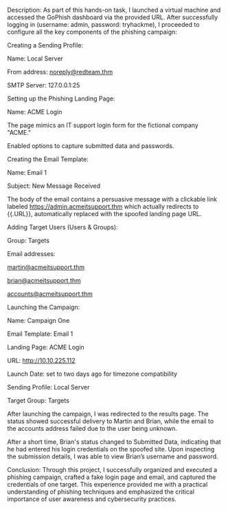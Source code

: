 Description:
As part of this hands-on task, I launched a virtual machine and accessed the GoPhish dashboard via the provided URL. After successfully logging in (username: admin, password: tryhackme), I proceeded to configure all the key components of the phishing campaign:

Creating a Sending Profile:

Name: Local Server

From address: noreply@redteam.thm

SMTP Server: 127.0.0.1:25

Setting up the Phishing Landing Page:

Name: ACME Login

The page mimics an IT support login form for the fictional company "ACME."

Enabled options to capture submitted data and passwords.

Creating the Email Template:

Name: Email 1

Subject: New Message Received

The body of the email contains a persuasive message with a clickable link labeled https://admin.acmeitsupport.thm which actually redirects to {{.URL}}, automatically replaced with the spoofed landing page URL.

Adding Target Users (Users & Groups):

Group: Targets

Email addresses:

martin@acmeitsupport.thm

brian@acmeitsupport.thm

accounts@acmeitsupport.thm

Launching the Campaign:

Name: Campaign One

Email Template: Email 1

Landing Page: ACME Login

URL: http://10.10.225.112

Launch Date: set to two days ago for timezone compatibility

Sending Profile: Local Server

Target Group: Targets

After launching the campaign, I was redirected to the results page. The status showed successful delivery to Martin and Brian, while the email to the accounts address failed due to the user being unknown.

After a short time, Brian's status changed to Submitted Data, indicating that he had entered his login credentials on the spoofed site. Upon inspecting the submission details, I was able to view Brian’s username and password.

Conclusion:
Through this project, I successfully organized and executed a phishing campaign, crafted a fake login page and email, and captured the credentials of one target. This experience provided me with a practical understanding of phishing techniques and emphasized the critical importance of user awareness and cybersecurity practices.

